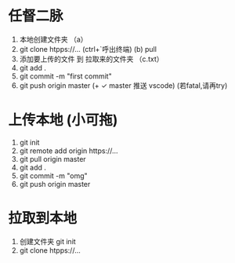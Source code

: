 # 任督二脉

1. 本地创建文件夹                                                              （a）
2. git clone htpps://...   (ctrl+`呼出终端)                                                    (b)  pull
3. 添加要上传的文件  到   拉取来的文件夹                                         （c.txt）
4. git add .
5. git commit -m "first commit"
6. git push origin master  (+ ✓ master 推送  vscode)                                                    (若fatal,请再try)

# 上传本地 (小可拖)
1. git init 
2. git remote add origin https://...
3. git pull origin master 
4. git add . 
5. git commit -m "omg" 
6. git push origin master 

# 拉取到本地 
1. 创建文件夹 git init
2. git clone htpps://...

